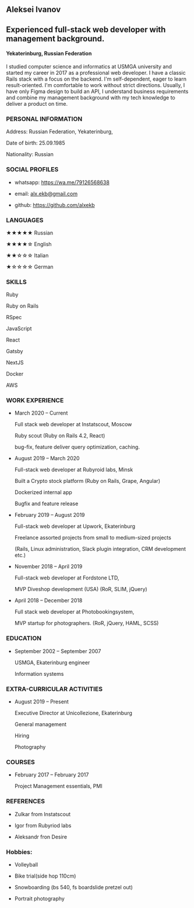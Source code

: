 ## Aleksei Ivanov

## Experienced full-stack web developer with management background.

#### Yekaterinburg, Russian Federation

I studied computer science and informatics at USMGA university and started my career in 2017 as a professional web developer. I have a classic Rails stack with a focus on the backend. I'm self-dependent, eager to learn result-oriented. I'm comfortable to work without strict directions. Usually, I have only Figma design to build an API, I understand business requirements and combine my management background with my tech knowledge to deliver a product on time.

### PERSONAL INFORMATION

  Address: Russian Federation, Yekaterinburg,

  Date of birth: 25.09.1985

  Nationality: Russian

### SOCIAL PROFILES

  * whatsapp: https://wa.me/79126568638

  * email: alx.ekb@gmail.com

  * github: https://github.com/alxekb


### LANGUAGES

  ★★★★★ Russian

  ★★★★☆ English

  ★★☆☆☆ Italian

  ★☆☆☆☆ German


### SKILLS

  Ruby

  Ruby on Rails

  RSpec

  JavaScript

  React

  Gatsby

  NextJS

  Docker

  AWS



### WORK EXPERIENCE

  * March 2020 – Current

    Full stack web developer at Instatscout, Moscow

      Ruby scout (Ruby on Rails 4.2, React)

      bug-fix, feature deliver query optimization, caching.


  * August 2019 – March 2020

    Full-stack web developer at Rubyroid labs, Minsk

      Built a Crypto stock platform (Ruby on Rails, Grape, Angular)

      Dockerized internal app

      Bugfix and feature release


  * February 2019 – August 2019

    Full-stack web developer at Upwork, Ekaterinburg

      Freelance assorted projects from small to medium-sized projects

      (Rails, Linux administration, Slack plugin integration, CRM development etc.)


  * November 2018 – April 2019

    Full-stack web developer at Fordstone LTD,

      MVP Diveshop development (USA) (RoR, SLIM, jQuery)


  * April 2018 – December 2018

    Full stack web developer at Photobookingsystem,

      MVP startup for photographers. (RoR, jQuery, HAML, SCSS)



### EDUCATION

  * September 2002 – September 2007

    USMGA, Ekaterinburg engineer


    Information systems


### EXTRA-CURRICULAR ACTIVITIES

  * August 2019 – Present

    Executive Director at Unicollezione, Ekaterinburg


      General management

      Hiring

      Photography


### COURSES

  * February 2017 – February 2017

    Project Management essentials, PMI


### REFERENCES

  * Zulkar from Instatscout

  * Igor from Rubyriod labs

  * Aleksandr fron Desire



### Hobbies:

  *  Volleyball

  *  Bike trial(side hop 110cm)

  *  Snowboarding (bs 540, fs boardslide pretzel out)

  *  Portrait photography
